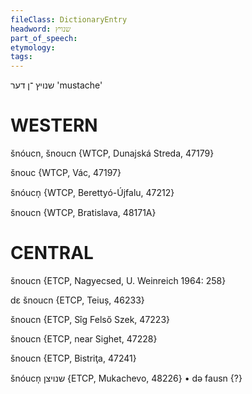 ```yaml
---
fileClass: DictionaryEntry
headword: שנויץ
part_of_speech: 
etymology: 
tags: 
---
```

שנויץ
־ן
דער
'mustache'

WESTERN
========

šnóucn, šnoucn {WTCP, Dunajská Streda, 47179}

šnouc {WTCP, Vác, 47197}

šnóucn̩ {WTCP, Berettyó-Újfalu, 47212}

šnoucn {WTCP, Bratislava, 48171A} 

CENTRAL
========

šnoucn {ETCP, Nagyecsed, U. Weinreich 1964: 258}

dɛ šnoucn {ETCP, Teiuș, 46233}

šnoucn {ETCP, Sîg Felső Szek, 47223}

šnoucn {ETCP, near Sighet, 47228}

šnoucn {ETCP, Bistriţa, 47241}

šnóucn̩ שנויצן {ETCP, Mukachevo, 48226}
	•	də fausn {?}

